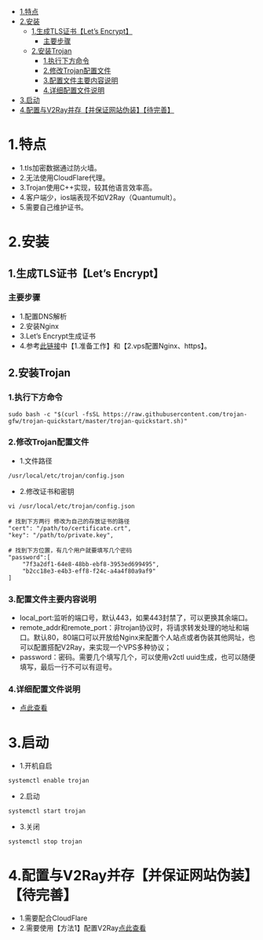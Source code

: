 - [1.特点](#1特点)
- [2.安装](#2安装)
  * [1.生成TLS证书【Let’s Encrypt】](#1--tls---let-s-encrypt-)
    + [主要步骤](#主要步骤)
  * [2.安装Trojan](#2安装Trojan)
    + [1.执行下方命令](#1执行下方命令)
    + [2.修改Trojan配置文件](#2修改Trojan配置文件)
    + [3.配置文件主要内容说明](#3配置文件主要内容说明)
    + [4.详细配置文件说明](#4.详细配置文件说明)
- [3.启动](#3启动)
- [4.配置与V2Ray并存【并保证网站伪装】【待完善】](#4---v2ray----------------)

# 1.特点
- 1.tls加密数据通过防火墙。
- 2.无法使用CloudFlare代理。
- 3.Trojan使用C++实现，较其他语言效率高。
- 4.客户端少，ios端表现不如V2Ray（Quantumult）。
- 5.需要自己维护证书。

# 2.安装
## 1.生成TLS证书【Let’s Encrypt】
### 主要步骤
- 1.配置DNS解析
- 2.安装Nginx
- 3.Let’s Encrypt生成证书
- 4.参考[此链接](https://github.com/mack-a/v2ray-agent/blob/master/Cloudflare_Full.md#1%E5%87%86%E5%A4%87%E5%B7%A5%E4%BD%9C)中【1.准备工作】和【2.vps配置Nginx、https】。

## 2.安装Trojan
### 1.执行下方命令
```
sudo bash -c "$(curl -fsSL https://raw.githubusercontent.com/trojan-gfw/trojan-quickstart/master/trojan-quickstart.sh)"
```

### 2.修改Trojan配置文件
- 1.文件路径
```
/usr/local/etc/trojan/config.json
```

- 2.修改证书和密钥
```
vi /usr/local/etc/trojan/config.json

# 找到下方两行 修改为自己的存放证书的路径
"cert": "/path/to/certificate.crt",
"key": "/path/to/private.key",

# 找到下方位置，有几个用户就要填写几个密码
"password":[
    "7f3a2df1-64e8-48bb-ebf8-3953ed699495",
    "b2cc18e3-e4b3-eff8-f24c-a4a4f80a9af9"
]
```

### 3.配置文件主要内容说明
- local_port:监听的端口号，默认443，如果443封禁了，可以更换其余端口。
- remote_addr和remote_port：非trojan协议时，将请求转发处理的地址和端口。默认80，80端口可以开放给Nginx来配置个人站点或者伪装其他网址，也可以配置搭配V2Ray，来实现一个VPS多种协议；
- password：密码。需要几个填写几个，可以使用v2ctl uuid生成，也可以随便填写，最后一行不可以有逗号。

### 4.详细配置文件说明
- [点此查看](https://trojan-gfw.github.io/trojan/config)

# 3.启动
- 1.开机自启
```
systemctl enable trojan
```

- 2.启动
```
systemctl start trojan
```

- 3.关闭
```
systemctl stop trojan
```

# 4.配置与V2Ray并存【并保证网站伪装】【待完善】
- 1.需要配合CloudFlare
- 2.需要使用【方法1】配置V2Ray[点此查看](https://github.com/mack-a/v2ray-agent/blob/master/Cloudflare_Flexible.md)
